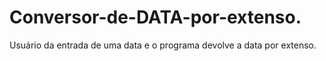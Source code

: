 # Conversor-de-DATA-por-extenso.
Usuário da entrada de uma data e o programa devolve a data por extenso.
